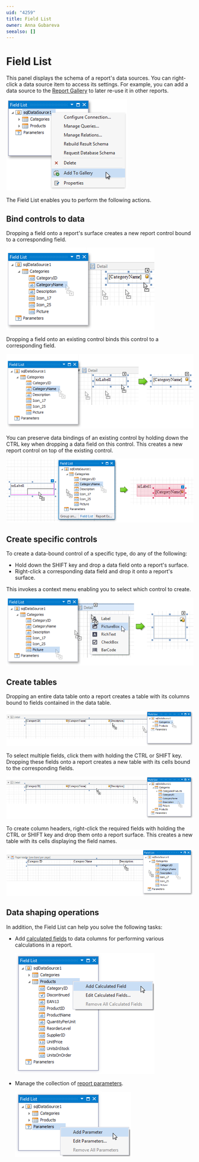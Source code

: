 ```yaml
---
uid: "4259"
title: Field List
owner: Anna Gubareva
seealso: []
---
```

# Field List

This panel displays the schema of a report's data sources. You can right-click a data source item to access its settings. For example, you can add a data source to the [Report Gallery](report-gallery.md) to later re-use it in other reports.

![design-time-field-list-data-source-add-to-gallery](../../../../../images/eurd-win-field-list-data-source-add-to-gallery.png)

The Field List enables you to perform the following actions.

## Bind controls to data

Dropping a field onto a report's surface creates a new report control bound to a corresponding field.

![eurd-win-field-list-drop-fields](../../../../..//images/eurd-win-field-list-drop-fields.png)

Dropping a field onto an existing control binds this control to a corresponding field.

![eurd-win-field-list-drop-field-to-control](../../../../../images/eurd-win-field-list-drop-field-to-control.png)

You can preserve data bindings of an existing control by holding down the CTRL key when dropping a data field on this control. This creates a new report control on top of the existing control.

![eurd-win-field-list-avoid-data-binding](../../../../../images/eurd-win-field-list-avoid-data-binding.png)

## Create specific controls

To create a data-bound control of a specific type, do any of the following:

* Hold down the SHIFT key and drop a data field onto a report's surface.
* Right-click a corresponding data field and drop it onto a report's surface.

This invokes a context menu enabling you to select which control to create.

![eurd-win-fieldlist-create-specific-contols](../../../../../images/eurd-win-fieldlist-create-specific-contols.png)

## Create tables

Dropping an entire data table onto a report creates a table with its columns bound to fields contained in the data table.

![eurd-win-field-list-drop-table](../../../../../images/eurd-win-field-list-drop-table.png)

To select multiple fields, click them with holding the CTRL or SHIFT key. Dropping these fields onto a report creates a new table with its cells bound to the corresponding fields.

![design-time-field-list-drop-multiple-fields](../../../../../images/eurd-win-list-drop-multiple-fields.png)

To create column headers, right-click the required fields with holding the CTRL or SHIFT key and drop them onto a report surface. This creates a new table with its cells displaying the field names.

![eurd-win-field-list-multi-select-bound-table-cells](../../../../../images/eurd-win-field-list-multi-select-bound-table-cells.png)

## Data shaping operations

In addition, the Field List can help you solve the following tasks:

* Add [calculated fields](../../shape-report-data/use-calculated-fields/calculated-fields-overview.md) to data columns for performing various calculations in a report.
	
	![design-time-field-list-add-calculated-field](../../../../../images/eurd-win-field-list-add-calculated-field.png)
* Manage the collection of [report parameters](../../use-report-parameters.md).
	
	![design-time-field-list-add-report-parameter](../../../../../images/eurd-winield-list-add-report-parameter.png)